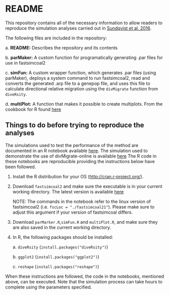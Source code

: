 # README

This repository contains all of the necessary information to allow readers to reproduce the simulation analyses carried out in [Sundqvist et al. 2016](http://onlinelibrary.wiley.com/doi/10.1002/ece3.2096/full).

The following files are included in the repository:

a. __README:__ Describes the repository and its contents

b. __parMaker:__ A custom function for programatically generating .par files for use in fastsimcoal2

c. __simFun:__ A custom wrapper function, which generates .par files (using parMaker), deploys a system command to run fastsimcoal2, read and converts the generated .arp file to a genepop file, and uses this file to calculate directional relative migration using the `divMigrate` function from `diveRsity`.

d. __multiPlot:__ A function that makes it possible to create multiplots. From the cookbook for R found [here](http://www.cookbook-r.com/Graphs/Multiple_graphs_on_one_page_%28ggplot2%29/)

## Things to do before trying to reproduce the analyses

The simulations used to test the performance of the method are documented in an R notebook available [here](https://rpubs.com/lisasundqvist/SimulationsSundqvist16). The simulation used to demonstrate the use of divMigrate-online is available [here](http://rpubs.com/lisasundqvist/divMigrate-online) The R code in these notebooks are reproducible providing the instructions below have been followed.

1. Install the R distribution for your OS (http://cran.r-project.org/).

2. Download `fastsimcoal2` and make sure the executable is in your current working directory. The latest version is available [here](http://cmpg.unibe.ch/software/fastsimcoal2/)

    NOTE: The commands in the notebook refer to the linux version of fastsimcoal2 (i.e. `fscLoc = "./fastsimcoal21"`). Please make sure to adjust this argument if your version of fastsimcoal differs.

3. Download `parMarker.R`,`simFun.R` and `multiPlot.R`, and make sure they are also saved in the current working directory.

4. In R, the following packages should be installed:
    
    a. `diveRsity` (`install.packages("diveRsity")`)
    
    b. `ggplot2` (`install.packages("ggplot2")`)
    
    c. `reshape` (`install.packages("reshape")`)
    
When these instructions are followed, the code in the notebooks, mentioned above, can be executed. Note that the simulation process can take hours to complete using the parameters specified.
